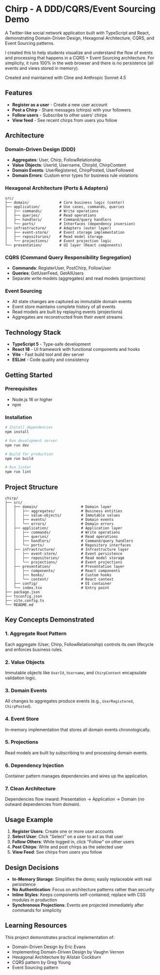 # Chirp - A DDD/CQRS/Event Sourcing Demo

A Twitter-like social network application built with TypeScript and React, demonstrating Domain-Driven Design, Hexagonal Architecture, CQRS, and Event Sourcing patterns.

I created this to help students visualize and understand the flow of events and processing that happens in a CQRS + Event Sourcing architecture. For simplicity, it runs 100% in the web browser and there is no persistence (all events and views stored in memory).

Created and maintained with Cline and Anthropic Sonnet 4.5

## Features

- **Register as a user** - Create a new user account
- **Post a Chirp** - Share messages (chirps) with your followers
- **Follow users** - Subscribe to other users' chirps
- **View feed** - See recent chirps from users you follow

## Architecture

### Domain-Driven Design (DDD)
- **Aggregates**: User, Chirp, FollowRelationship
- **Value Objects**: UserId, Username, ChirpId, ChirpContent
- **Domain Events**: UserRegistered, ChirpPosted, UserFollowed
- **Domain Errors**: Custom error types for business rule violations

### Hexagonal Architecture (Ports & Adapters)
```
src/
├── domain/              # Core business logic (center)
├── application/         # Use cases, commands, queries
│   ├── commands/        # Write operations
│   ├── queries/         # Read operations
│   ├── handlers/        # Command/query handlers
│   └── ports/           # Interfaces (dependency inversion)
├── infrastructure/      # Adapters (outer layer)
│   ├── event-store/     # Event storage implementation
│   ├── repositories/    # Read model storage
│   └── projections/     # Event projection logic
└── presentation/        # UI layer (React components)
```

### CQRS (Command Query Responsibility Segregation)
- **Commands**: RegisterUser, PostChirp, FollowUser
- **Queries**: GetUserFeed, GetAllUsers
- Separate write models (aggregates) and read models (projections)

### Event Sourcing
- All state changes are captured as immutable domain events
- Event store maintains complete history of all events
- Read models are built by replaying events (projections)
- Aggregates are reconstructed from their event streams

## Technology Stack

- **TypeScript 5** - Type-safe development
- **React 18** - UI framework with functional components and hooks
- **Vite** - Fast build tool and dev server
- **ESLint** - Code quality and consistency

## Getting Started

### Prerequisites
- Node.js 16 or higher
- npm

### Installation

```bash
# Install dependencies
npm install

# Run development server
npm run dev

# Build for production
npm run build

# Run linter
npm run lint
```

## Project Structure

```
chirp/
├── src/
│   ├── domain/                    # Domain layer
│   │   ├── aggregates/            # Business entities
│   │   ├── value-objects/         # Immutable values
│   │   ├── events/                # Domain events
│   │   └── errors/                # Domain errors
│   ├── application/               # Application layer
│   │   ├── commands/              # Write operations
│   │   ├── queries/               # Read operations
│   │   ├── handlers/              # Command/query handlers
│   │   └── ports/                 # Repository interfaces
│   ├── infrastructure/            # Infrastructure layer
│   │   ├── event-store/           # Event persistence
│   │   ├── repositories/          # Read model storage
│   │   └── projections/           # Event projections
│   ├── presentation/              # Presentation layer
│   │   ├── components/            # React components
│   │   ├── hooks/                 # Custom hooks
│   │   └── context/               # React context
│   ├── config/                    # DI container
│   └── index.tsx                  # Entry point
├── package.json
├── tsconfig.json
├── vite.config.ts
└── README.md
```

## Key Concepts Demonstrated

### 1. Aggregate Root Pattern
Each aggregate (User, Chirp, FollowRelationship) controls its own lifecycle and enforces business rules.

### 2. Value Objects
Immutable objects like `UserId`, `Username`, and `ChirpContent` encapsulate validation logic.

### 3. Domain Events
All changes to aggregates produce events (e.g., `UserRegistered`, `ChirpPosted`).

### 4. Event Store
In-memory implementation that stores all domain events chronologically.

### 5. Projections
Read models are built by subscribing to and processing domain events.

### 6. Dependency Injection
Container pattern manages dependencies and wires up the application.

### 7. Clean Architecture
Dependencies flow inward: Presentation → Application → Domain (no outward dependencies from domain).

## Usage Example

1. **Register Users**: Create one or more user accounts
2. **Select User**: Click "Select" on a user to act as that user
3. **Follow Others**: While logged in, click "Follow" on other users
4. **Post Chirps**: Write and post chirps as the selected user
5. **View Feed**: See chirps from users you follow

## Design Decisions

- **In-Memory Storage**: Simplifies the demo; easily replaceable with real persistence
- **No Authentication**: Focus on architecture patterns rather than security
- **Inline Styles**: Keeps components self-contained; replace with CSS modules in production
- **Synchronous Projections**: Events are projected immediately after commands for simplicity

## Learning Resources

This project demonstrates practical implementation of:
- Domain-Driven Design by Eric Evans
- Implementing Domain-Driven Design by Vaughn Vernon
- Hexagonal Architecture by Alistair Cockburn
- CQRS pattern by Greg Young
- Event Sourcing pattern

